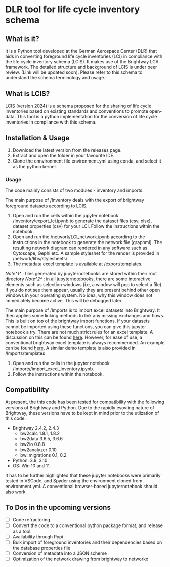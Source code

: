 # DLR tool for life cycle inventory schema 

## What is it?
It is a Python tool developed at the German Aerospace Center (DLR) that aids in converting foreground life cycle inventories (LCI) in compliance with the life cycle inventory schema (LCIS). It makes use of the Brightway LCA framework. The detailed structure and background of LCIS is under peer review. (Link will be updated soon). Please refer to this schema to understand the schema terminology and usage.

## What is LCIS?

LCIS (version 2024) is a schema proposed for the sharing of life cycle inventories based on existing standards and conventions to promote open-data. This tool is a python implementation for the conversion of life cycle inventories in compliance with this schema. 

## Installation & Usage

1. Download the latest version from the releases page.
2. Extract and open the folder in your favourite IDE.
2. Clone the ennvironment file environment.yml using conda, and select it as the python kernel.

### Usage

The code mainly consists of two modules - inventory and imports.

The main purpose of /Inventory deals with the export of brightway foreground datasets according to LCIS.
1. Open  and run the cells within the jupyter notebook /Inventory/export_lci.ipynb to generate the dataset files (csv, xlsx), dataset properties (csv) for your LCI. Follow the instructions within the notebook.
2. Open and run the /network/LCI_network.ipynb according to the instructions in the notebook to generate the network file (graphml). The resulting network diagram can rendered in any software such as Cytoscape, Gephi etc. A sample styleshet for the render is provided in /network/libs/stylesheets/
3. The metadata excel template is available at /export/templates.

*Note^1^* : files generated by jupyternotebooks are stored within their root directory
*Note^2^* : in all jupyternotebooks, there are some interactive elements such as selection windows (i.e, a window will pop to select a file). If you do not see them appear, usually they are present behind other open windows in your operating system. No idea, why this window does not immediately become active. This will be debugged later.


The main purpose of /Imports is to import excel datasets into Brightway. It then applies some linking methods to link any missing exchanges and flows. This is built on top of the brightway import functions. If your datasets cannot be imported using these functions, you can give this jupyter notebook a try. There are not much strict rules for an excel template. A discussion on this can be found [here](https://stackoverflow.com/questions/73623195/brightway2-what-is-the-model-pattern-for-an-xlsx-database). However, for ease of use, a conventional brightway excel template is always recommended. An example can be found [here](https://ars.els-cdn.com/content/image/1-s2.0-S0921344922004451-mmc2.xlsx). A similar demo template is also provided in /Imports/templates

1. Open and run the cells in the jupyter notebook /Imports/import_excel_inventory.ipynb. 
2. Follow the instructions within the notebook.


## Compatibility

At present, the this code has been tested for compatibility with the following versions of Brightway and Python. Due to the rapidly evovling nature of Brightway, these versions have to be kept in mind prior to the utlization of this code.
- Brightway 2.4.2, 2.4.3
  - bw2calc 1.8.1, 1.8.2
  - bw2data 3.6.5, 3.6.6
  - bw2io 0.8.8
  - bw2analyzer 0.10
  - bw_migrations 0.1, 0.2
- Python: 3.9, 3.10
- OS: Win 10 and 11. 

It has to be further highlighted that these jupyter notebooks were primarily tested in VSCode, and Spyder using the environment cloned from environment.yml. A conventional browser-based jupyternotebook should also work.

## To Dos in the upcoming versions
- [ ] Code refractoring
- [ ] Convert the code to a conventional python package format, and release as a tool
- [ ] Availability through Pypi
- [ ] Bulk import of foreground inventories and their dependencies based on the database properties file
- [ ] Conversion of metadata into a JSON scheme
- [ ] Optimization of the network drawing from brightway to networkx